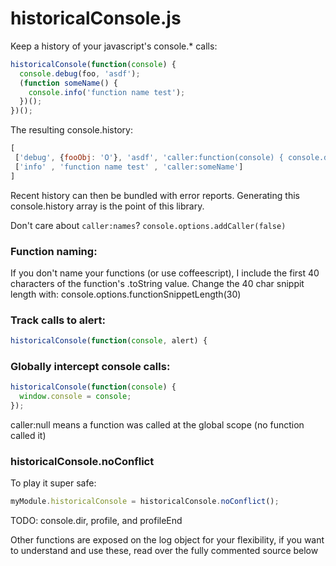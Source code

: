 # historicalConsole.js

Keep a history of your javascript's console.* calls:

```javascript
historicalConsole(function(console) {
  console.debug(foo, 'asdf');
  (function someName() {
    console.info('function name test');
  })();
})();
```

The resulting console.history:
```javascript
[
 ['debug', {fooObj: 'O'}, 'asdf', 'caller:function(console) { console.debug(foo, '],
 ['info' , 'function name test' , 'caller:someName']
]
```
Recent history can then be bundled with error reports.
Generating this console.history array is the point of this library.

Don't care about `caller:names`? `console.options.addCaller(false)`

### Function naming:
If you don't name your functions (or use coffeescript), I include
the first 40 characters of the function's .toString value.
Change the 40 char snippit length with: console.options.functionSnippetLength(30)

### Track calls to alert:
```javascript
historicalConsole(function(console, alert) {
```

### Globally intercept console calls:
```javascript
historicalConsole(function(console) {
  window.console = console;
});
```

caller:null means a function was called at the global scope (no function called it)

### historicalConsole.noConflict
To play it super safe:
```javascript
myModule.historicalConsole = historicalConsole.noConflict();
```

TODO:
console.dir, profile, and profileEnd

Other functions are exposed on the log object for your flexibility,
if you want to understand and use these, read over the fully commented source below
